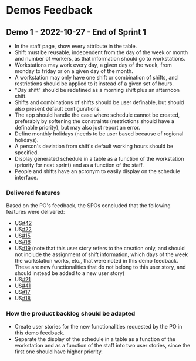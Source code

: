 # Demos Feedback

## Demo 1 - 2022-10-27 - End of Sprint 1

-   In the staff page, show every attribute in the table.
-   Shift must be reusable, independent from the day of the week or month and number of workers, as that information should go to workstations.
-   Workstations may work every day, a given day of the week, from monday to friday or on a given day of the month.
-   A workstation may only have one shift or combination of shifts, and restrictions should be applied to it instead of a given set of hours.
-   "Day shift" should be redefined as a morning shift plus an afternoon shift.
-   Shifts and combinations of shifts should be user definable, but should also present default configurations.
-   The app should handle the case where schedule cannot be created, preferably by softening the constraints (restrictions should have a definable priority), but may also just report an error.
-   Define monthly holidays (needs to be user based because of regional holidays).
-   A person's deviation from shift's default working hours should be specified.
-   Display generated schedule in a table as a function of the workstation (priority for next sprint) and as a function of the staff.
-   People and shifts have an acronym to easily display on the schedule interface.

### Delivered features

Based on the PO's feedback, the SPOs concluded that the following features were delivered:

-   US[#42](https://github.com/FEUP-MEIC-DS-2022-1MEIC03/shift_planner_project/issues/42)
-   US[#22](https://github.com/FEUP-MEIC-DS-2022-1MEIC03/shift_planner_project/issues/22)
-   US[#15](https://github.com/FEUP-MEIC-DS-2022-1MEIC03/shift_planner_project/issues/15)
-   US[#16](https://github.com/FEUP-MEIC-DS-2022-1MEIC03/shift_planner_project/issues/16)
-   US[#19](https://github.com/FEUP-MEIC-DS-2022-1MEIC03/shift_planner_project/issues/19) (note that this user story refers to the creation only, and should not include the assignment of shift information, which days of the week the workstation works, etc., that were noted in this demo feedback. These are new functionalities that do not belong to this user story, and should instead be added to a new user story)
-   US[#21](https://github.com/FEUP-MEIC-DS-2022-1MEIC03/shift_planner_project/issues/21)
-   US[#41](https://github.com/FEUP-MEIC-DS-2022-1MEIC03/shift_planner_project/issues/41)
-   US[#17](https://github.com/FEUP-MEIC-DS-2022-1MEIC03/shift_planner_project/issues/17)
-   US[#18](https://github.com/FEUP-MEIC-DS-2022-1MEIC03/shift_planner_project/issues/18)

### How the product backlog should be adapted

-   Create user stories for the new functionalities requested by the PO in this demo feedback.
-   Separate the display of the schedule in a table as a function of the workstation and as a function of the staff into two user stories, since the first one should have higher priority.
